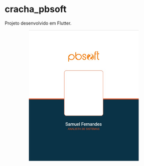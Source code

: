 # cracha_pbsoft

Projeto desenvolvido em Flutter.

<p align="center">
  <img src="https://github.com/samuelfer/cracha_pbsoft/blob/master/cracha.jpeg" width="350" title="cracha">
</p>
